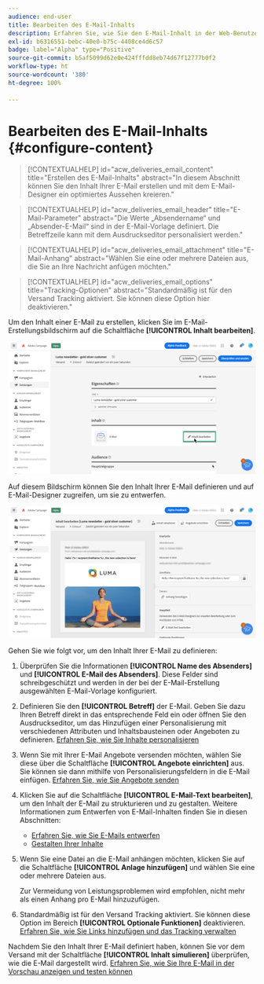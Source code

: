 ```yaml
---
audience: end-user
title: Bearbeiten des E-Mail-Inhalts
description: Erfahren Sie, wie Sie den E-Mail-Inhalt in der Web-Benutzeroberfläche von Campaign bearbeiten können
exl-id: b6316551-bebc-40e0-b75c-4408ce4d6c57
badge: label="Alpha" type="Positive"
source-git-commit: b5af5099d62e0e424fffdd8eb74d67f12777b0f2
workflow-type: ht
source-wordcount: '380'
ht-degree: 100%

---
```


# Bearbeiten des E-Mail-Inhalts {#configure-content}

>[!CONTEXTUALHELP]
>id="acw_deliveries_email_content"
>title="Erstellen des E-Mail-Inhalts"
>abstract="In diesem Abschnitt können Sie den Inhalt Ihrer E-Mail erstellen und mit dem E-Mail-Designer ein optimiertes Aussehen kreieren."

>[!CONTEXTUALHELP]
>id="acw_deliveries_email_header"
>title="E-Mail-Parameter"
>abstract="Die Werte „Absendername“ und „Absender-E-Mail“ sind in der E-Mail-Vorlage definiert. Die Betreffzeile kann mit dem Ausdruckseditor personalisiert werden."

>[!CONTEXTUALHELP]
>id="acw_deliveries_email_attachment"
>title="E-Mail-Anhang"
>abstract="Wählen Sie eine oder mehrere Dateien aus, die Sie an Ihre Nachricht anfügen möchten."

>[!CONTEXTUALHELP]
>id="acw_deliveries_email_options"
>title="Tracking-Optionen"
>abstract="Standardmäßig ist für den Versand Tracking aktiviert. Sie können diese Option hier deaktivieren."

Um den Inhalt einer E-Mail zu erstellen, klicken Sie im E-Mail-Erstellungsbildschirm auf die Schaltfläche **[!UICONTROL Inhalt bearbeiten]**.

![](assets/edit-content.png)

Auf diesem Bildschirm können Sie den Inhalt Ihrer E-Mail definieren und auf E-Mail-Designer zugreifen, um sie zu entwerfen.

![](assets/content-dashboard.png)

Gehen Sie wie folgt vor, um den Inhalt Ihrer E-Mail zu definieren:

1. Überprüfen Sie die Informationen **[!UICONTROL Name des Absenders]** und **[!UICONTROL E-Mail des Absenders]**. Diese Felder sind schreibgeschützt und werden in der bei der E-Mail-Erstellung ausgewählten E-Mail-Vorlage konfiguriert.

1. Definieren Sie den **[!UICONTROL Betreff]** der E-Mail. Geben Sie dazu Ihren Betreff direkt in das entsprechende Feld ein oder öffnen Sie den Ausdruckseditor, um das Hinzufügen einer Personalisierung mit verschiedenen Attributen und Inhaltsbausteinen oder Angeboten zu definieren. [Erfahren Sie, wie Sie Inhalte personalisieren](../personalization/personalize.md)

1. Wenn Sie mit Ihrer E-Mail Angebote versenden möchten, wählen Sie diese über die Schaltfläche **[!UICONTROL Angebote einrichten]** aus. Sie können sie dann mithilfe von Personalisierungsfeldern in die E-Mail einfügen. [Erfahren Sie, wie Sie Angebote senden](offers.md)

1. Klicken Sie auf die Schaltfläche **[!UICONTROL E-Mail-Text bearbeiten]**, um den Inhalt der E-Mail zu strukturieren und zu gestalten. Weitere Informationen zum Entwerfen von E-Mail-Inhalten finden Sie in diesen Abschnitten:

   * [Erfahren Sie, wie Sie E-Mails entwerfen](create-email-content.md)
   * [Gestalten Ihrer Inhalte](get-started-email-style.md)

1. Wenn Sie eine Datei an die E-Mail anhängen möchten, klicken Sie auf die Schaltfläche **[!UICONTROL Anlage hinzufügen]** und wählen Sie eine oder mehrere Dateien aus.

   Zur Vermeidung von Leistungsproblemen wird empfohlen, nicht mehr als einen Anhang pro E-Mail hinzuzufügen.

   <!--limitation on size + number of files?-->

1. Standardmäßig ist für den Versand Tracking aktiviert. Sie können diese Option im Bereich **[!UICONTROL Optionale Funktionen]** deaktivieren. [Erfahren Sie, wie Sie Links hinzufügen und das Tracking verwalten](message-tracking.md)

Nachdem Sie den Inhalt Ihrer E-Mail definiert haben, können Sie vor dem Versand mit der Schaltfläche **[!UICONTROL Inhalt simulieren]** überprüfen, wie die E-Mail dargestellt wird. [Erfahren Sie, wie Sie Ihre E-Mail in der Vorschau anzeigen und testen können](../preview-test/preview-test.md)
